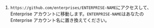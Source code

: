 1. `https://github.com/enterprises/ENTERPRISE-NAME`にアクセスして、Enterprise アカウントに移動します。`ENTERPRISE-NAME`はあなたの Enterprise アカウント名に置き換えてください。
